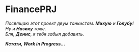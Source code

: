 # FinancePRJ
_Посвящаю этот проект двум танкистам. __Михую__ и __Голубу__!_  
_Ну и __Назику__ тоже._  
_Бля, __Денис__, я тебя забыл добавить._



___Кстати, Work in Progress...___
